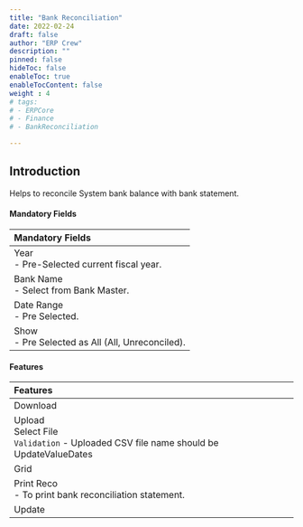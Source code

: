 ```yaml
---
title: "Bank Reconciliation"
date: 2022-02-24
draft: false
author: "ERP Crew"
description: ""
pinned: false
hideToc: false
enableToc: true
enableTocContent: false
weight : 4
# tags: 
# - ERPCore 
# - Finance
# - BankReconciliation

---
```


## Introduction

Helps to reconcile System bank balance with bank statement.

#### Mandatory Fields

|Mandatory Fields|  
  |:------|
  | Year <br> - Pre-Selected current fiscal year.
  | Bank Name <br> -  Select from Bank Master.
  | Date Range <br> - Pre Selected.
  | Show <br> - Pre Selected as All (All, Unreconciled).


#### Features

|Features|   
  |:------|
  | Download
  | Upload <br> Select File <br> `Validation` - Uploaded CSV file name should be UpdateValueDates
  | Grid
  | Print Reco <br> - To print bank reconciliation statement.
  | Update




 